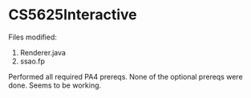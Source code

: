 CS5625Interactive
=================

Files modified:
1. Renderer.java
2. ssao.fp

Performed all required PA4 prereqs. None of the optional prereqs were done. Seems to be working.